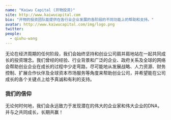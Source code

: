 ```yaml
---
name: "Kaiwu Capital (开物投资)"
site: http://www.kaiwucapital.com
bio: "开物的投资团队能提供在各行业企业发展的各阶段的不同功能上的帮助和支持。"
avatar: http://www.kaiwucapital.com/img/logo.png
twitter: 
people:
  - qiuhu-wang
---
```


无论在经济周期的任何阶段，我们会始终坚持和创业公司肩并肩地站在一起共同成长的投资理念。我们曾经的经验、行业背景和广泛的企业、政府关系及全球的网络会帮助创业企业在成长的过程中少走弯路，尽可能地从发展战略、人力资源、财务控制、扩展合作伙伴及全球资本市场服务等角度来帮助创业公司，并希望能在公司成长的各个关键点上给予真诚和有利的支持。

### 我们的信仰

无论何时何地，我们会永远致力于发现潜在的伟大的企业家和伟大企业的DNA，并与之共同成长，长期共赢！

